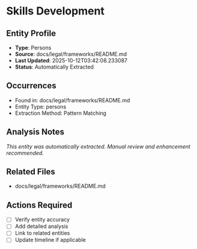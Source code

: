 # Skills Development

## Entity Profile
- **Type**: Persons
- **Source**: docs/legal/frameworks/README.md
- **Last Updated**: 2025-10-12T03:42:08.233087
- **Status**: Automatically Extracted

## Occurrences
- Found in: docs/legal/frameworks/README.md
- Entity Type: persons
- Extraction Method: Pattern Matching

## Analysis Notes
*This entity was automatically extracted. Manual review and enhancement recommended.*

## Related Files
- docs/legal/frameworks/README.md

## Actions Required
- [ ] Verify entity accuracy
- [ ] Add detailed analysis
- [ ] Link to related entities
- [ ] Update timeline if applicable
